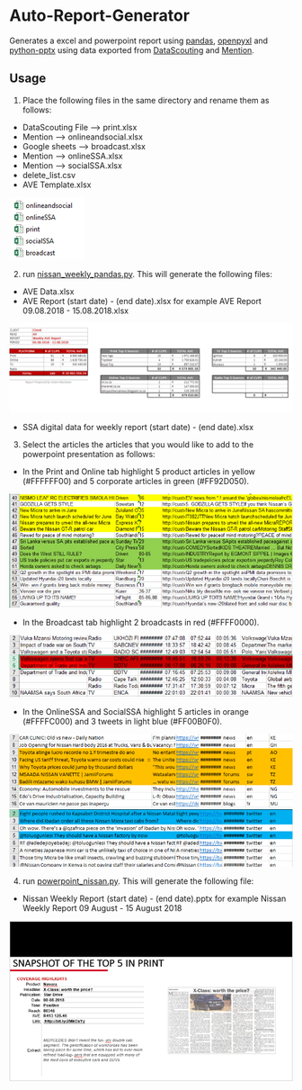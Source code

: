 # Auto-Report-Generator
Generates a excel and powerpoint report using [pandas](https://pandas.pydata.org), [openpyxl](https://openpyxl.readthedocs.io/en/stable) and [python-pptx](https://openpyxl.readthedocs.io/en/stable) using data exported from [DataScouting](https://datascouting.com/) and [Mention](https://mention.com/en/).

## Usage

1. Place the following files in the same directory and rename them as follows:

* DataScouting File --> print.xlsx
* Mention --> onlineandsocial.xlsx
* Google sheets --> broadcast.xlsx
* Mention --> onlineSSA.xlsx
* Mention --> socialSSA.xlsx
* delete_list.csv
* AVE Template.xlsx

![directory](./data-files/directory.PNG "directory")

2. run [nissan_weekly_pandas.py](https://github.com/mazi76erx2/nissan_weekly_pandas.py). This will generate the following files:

* AVE Data.xlsx
* AVE Report (start date) - (end date).xlsx for example AVE Report 09.08.2018 - 15.08.2018.xlsx 

![ave-data](./data-files/ave-data.png "AVE Data")

* SSA digital data for weekly report (start date) - (end date).xlsx 

3. Select the articles the articles that you would like to add to the powerpoint presentation as follows:

* In the Print and Online tab highlight 5 product articles in yellow (#FFFFFF00) and 5 corporate articles in green (#FF92D050).

![alt text](./data-files/excel-data.png "AVE Data")

* In the Broadcast tab highlight 2 broadcasts in red (#FFFF0000).

![alt text](./data-files/excel-data2.png "AVE Data")

* In the OnlineSSA and SocialSSA highlight 5 articles in orange (#FFFFC000) and 3 tweets in light blue (#FF00B0F0).

![alt text](./data-files/excel-data3.png "AVE Data")
![alt text](./data-files/excel-data4.png "AVE Data")

4. run [powerpoint_nissan.py](https://github.com/mazi76erx2/powerpoint_nissan.py). This will generate the following file:

* Nissan Weekly Report (start date) - (end date).pptx for example Nissan Weekly Report  09 August - 15 August 2018

![alt text](./data-files/powerpoint-data.png "AVE Data")